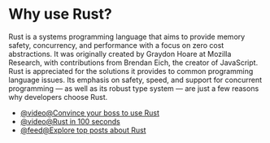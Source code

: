 # Why use Rust?

Rust is a systems programming language that aims to provide memory safety, concurrency, and performance with a focus on zero cost abstractions. It was originally created by Graydon Hoare at Mozilla Research, with contributions from Brendan Eich, the creator of JavaScript. Rust is appreciated for the solutions it provides to common programming language issues. Its emphasis on safety, speed, and support for concurrent programming — as well as its robust type system — are just a few reasons why developers choose Rust.

- [@video@Convince your boss to use Rust](https://www.youtube.com/playlist?list=PLZaoyhMXgBzqkaLKR8HHWZaASMvW4gRtZ)
- [@video@Rust in 100 seconds](https://www.youtube.com/watch?v=5C_HPTJg5ek\&pp=ygUNcnVzdCBmaXJlYmFzZQ%3D%3D)
- [@feed@Explore top posts about Rust](https://app.daily.dev/tags/rust?ref=roadmapsh)
